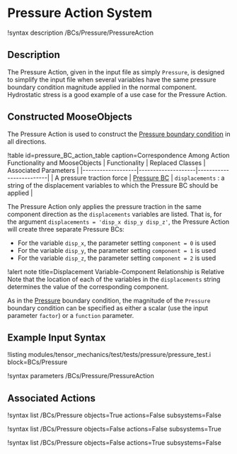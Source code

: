 # Pressure Action System

!syntax description /BCs/Pressure/PressureAction

## Description

The Pressure Action, given in the input file as simply `Pressure`, is designed to simplify the input file when several variables have the same pressure boundary condition magnitude applied in the normal component.
Hydrostatic stress is a good example of a use case for the Pressure Action.

## Constructed MooseObjects

The Pressure Action is used to construct the [Pressure boundary condition](/Pressure.md) in all directions.

!table id=pressure_BC_action_table caption=Correspondence Among Action Functionality and MooseObjects
| Functionality     | Replaced Classes   | Associated Parameters   |
|-------------------|--------------------|-------------------------|
| A pressure traction force | [Pressure BC](/Pressure.md) | `displacements` : a string of the displacement variables to which the Pressure BC should be applied |

The Pressure Action only applies the pressure traction in the same component direction as the `displacements` variables are listed.
That is, for the argument `displacements = 'disp_x disp_y disp_z'`, the Pressure Action will create three separate Pressure BCs:

- For the variable `disp_x`, the parameter setting `component = 0` is used
- For the variable `disp_y`, the parameter setting `component = 1` is used
- For the variable `disp_z`, the parameter setting `component = 2` is used

!alert note title=Displacement Variable-Component Relationship is Relative
Note that the location of each of the variables in the `displacements` string determines the value of the corresponding component.

As in the [Pressure](/Pressure.md) boundary condition, the  magnitude of the `Pressure` boundary condition can be specified as either a scalar (use the input parameter `factor`) or a `function` parameter.

## Example Input Syntax

!listing modules/tensor_mechanics/test/tests/pressure/pressure_test.i block=BCs/Pressure

!syntax parameters /BCs/Pressure/PressureAction

## Associated Actions

!syntax list /BCs/Pressure objects=True actions=False subsystems=False

!syntax list /BCs/Pressure objects=False actions=False subsystems=True

!syntax list /BCs/Pressure objects=False actions=True subsystems=False
